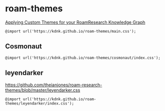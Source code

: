 # roam-themes

[Applying Custom Themes for your RoamResearch Knowledge Graph](https://www.youtube.com/watch?v=UY-sAC2eGyI)

`@import url('https://kdnk.github.io/roam-themes/main.css');`

## Cosmonaut

`@import url('https://kdnk.github.io/roam-themes/cosmonaut/index.css');`

## leyendarker

https://github.com/theianjones/roam-research-themes/blob/master/leyendarker.css

`@import url('https://kdnk.github.io/roam-themes/leyendarker/index.css');`
